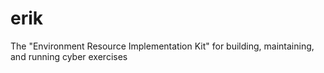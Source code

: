 # erik
The "Environment Resource Implementation Kit" for building, maintaining, and running cyber exercises
